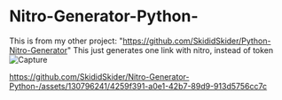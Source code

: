 # Nitro-Generator-Python-
This is from my other project: "https://github.com/SkididSkider/Python-Nitro-Generator"
This just generates one link with nitro, instead of token
![Capture](https://github.com/SkididSkider/Nitro-Generator-Python-/assets/130796241/9ae79def-4531-481e-aed7-af7a2bd50892)


https://github.com/SkididSkider/Nitro-Generator-Python-/assets/130796241/4259f391-a0e1-42b7-89d9-913d5756cc7c

